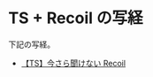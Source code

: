 # TS + Recoil の写経

下記の写経。

- [【TS】今さら聞けない Recoil](https://zenn.dev/nekoniki/articles/406087e43f4865)

